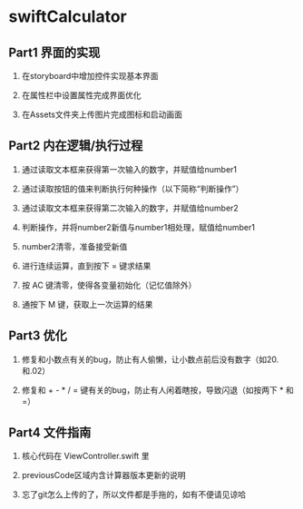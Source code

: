 # swiftCalculator


## Part1 界面的实现

1. 在storyboard中增加控件实现基本界面

2. 在属性栏中设置属性完成界面优化

3. 在Assets文件夹上传图片完成图标和启动画面

## Part2 内在逻辑/执行过程

1. 通过读取文本框来获得第一次输入的数字，并赋值给number1

2. 通过读取按钮的值来判断执行何种操作（以下简称“判断操作”）

3. 通过读取文本框来获得第二次输入的数字，并赋值给number2

4. 判断操作，并将number2新值与number1相处理，赋值给number1

5. number2清零，准备接受新值

6. 进行连续运算，直到按下 = 键求结果

7. 按 AC 键清零，使得各变量初始化（记忆值除外）

8. 通按下 M 键，获取上一次运算的结果

## Part3 优化

1. 修复和小数点有关的bug，防止有人偷懒，让小数点前后没有数字（如20.和.02）

2. 修复和 + - * / = 键有关的bug，防止有人闲着瞎按，导致闪退（如按两下 * 和 =）

## Part4 文件指南

1. 核心代码在 ViewController.swift 里

2. previousCode区域内含计算器版本更新的说明

3. 忘了git怎么上传的了，所以文件都是手拖的，如有不便请见谅哈
